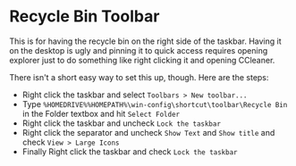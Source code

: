# Recycle Bin Toolbar

This is for having the recycle bin on the right side of the taskbar. Having it on the desktop is ugly and pinning it to quick access requires opening explorer just to do something like right clicking it and opening CCleaner.

There isn't a short easy way to set this up, though. Here are the steps:

- Right click the taskbar and select `Toolbars > New toolbar...`
- Type `%HOMEDRIVE%%HOMEPATH%\win-config\shortcut\toolbar\Recycle Bin` in the Folder textbox and hit `Select Folder`
- Right click the taskbar and uncheck `Lock the taskbar`
- Right click the separator and uncheck `Show Text` and `Show title` and check `View > Large Icons`
- Finally Right click the taskbar and check `Lock the taskbar`
